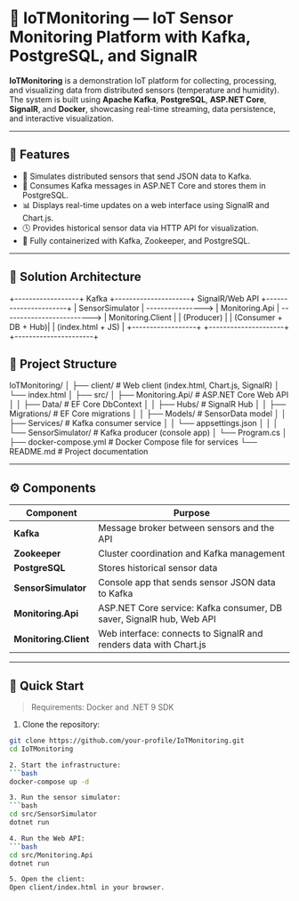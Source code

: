 # 🔌 IoTMonitoring — IoT Sensor Monitoring Platform with Kafka, PostgreSQL, and SignalR

**IoTMonitoring** is a demonstration IoT platform for collecting, processing, and visualizing data from distributed sensors (temperature and humidity). The system is built using **Apache Kafka**, **PostgreSQL**, **ASP.NET Core**, **SignalR**, and **Docker**, showcasing real-time streaming, data persistence, and interactive visualization.

---

## 🚀 Features

- 📡 Simulates distributed sensors that send JSON data to Kafka.
- 🔄 Consumes Kafka messages in ASP.NET Core and stores them in PostgreSQL.
- 📊 Displays real-time updates on a web interface using SignalR and Chart.js.
- 🕓 Provides historical sensor data via HTTP API for visualization.
- 🐳 Fully containerized with Kafka, Zookeeper, and PostgreSQL.

---

## 🧩 Solution Architecture

+------------------+ Kafka +---------------------+ SignalR/Web API +----------------------+
| SensorSimulator | ----------------> | Monitoring.Api | -------------------------> | Monitoring.Client |
| (Producer) | | (Consumer + DB + Hub)| | (index.html + JS) |
+------------------+ +---------------------+ +----------------------+

## 📁 Project Structure
IoTMonitoring/
│
├── client/ # Web client (index.html, Chart.js, SignalR)
│ └── index.html
│
├── src/
│ ├── Monitoring.Api/ # ASP.NET Core Web API
│ │ ├── Data/ # EF Core DbContext
│ │ ├── Hubs/ # SignalR Hub
│ │ ├── Migrations/ # EF Core migrations
│ │ ├── Models/ # SensorData model
│ │ ├── Services/ # Kafka consumer service
│ │ └── appsettings.json
│ │
│ └── SensorSimulator/ # Kafka producer (console app)
│ └── Program.cs
│
├── docker-compose.yml # Docker Compose file for services
└── README.md # Project documentation


---

## ⚙️ Components

| Component           | Purpose                                                                  |
|---------------------|--------------------------------------------------------------------------|
| **Kafka**           | Message broker between sensors and the API                              |
| **Zookeeper**       | Cluster coordination and Kafka management                               |
| **PostgreSQL**      | Stores historical sensor data                                            |
| **SensorSimulator** | Console app that sends sensor JSON data to Kafka                        |
| **Monitoring.Api**  | ASP.NET Core service: Kafka consumer, DB saver, SignalR hub, Web API    |
| **Monitoring.Client**| Web interface: connects to SignalR and renders data with Chart.js      |

---

## 🐳 Quick Start

> Requirements: Docker and .NET 9 SDK

1. Clone the repository:
```bash
git clone https://github.com/your-profile/IoTMonitoring.git
cd IoTMonitoring

2. Start the infrastructure:
```bash
docker-compose up -d

3. Run the sensor simulator:
```bash
cd src/SensorSimulator
dotnet run

4. Run the Web API:
```bash
cd src/Monitoring.Api
dotnet run

5. Open the client:
Open client/index.html in your browser.



